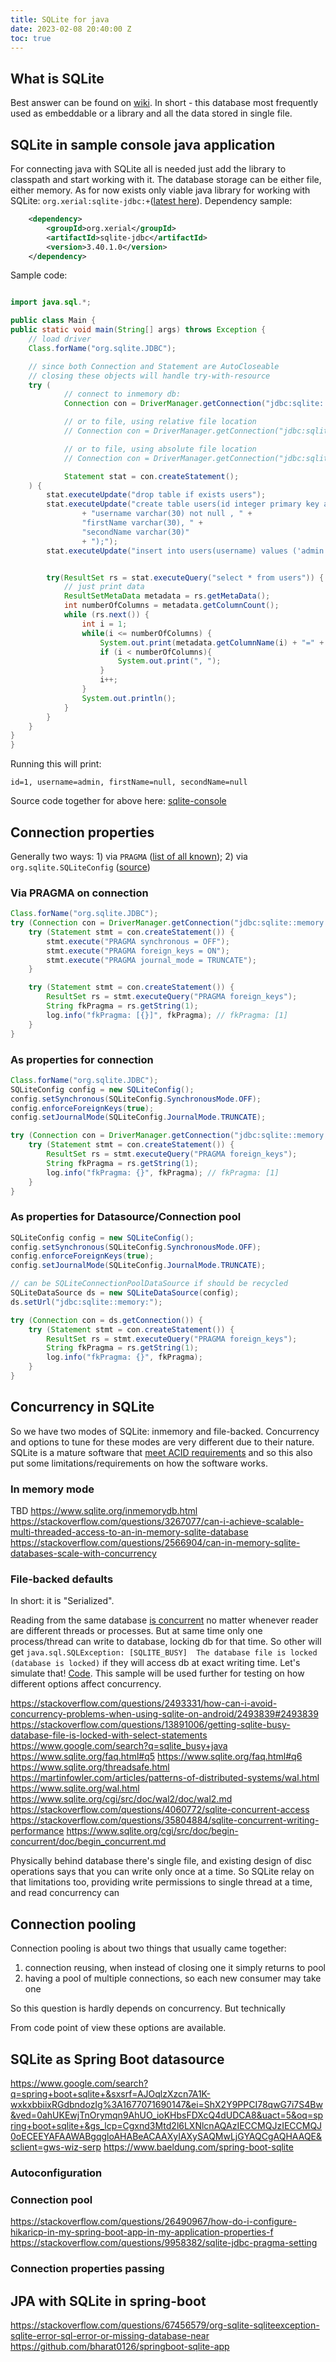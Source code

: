```yaml
---
title: SQLite for java
date: 2023-02-08 20:40:00 Z
toc: true
---
```


## What is SQLite
Best answer can be found on [wiki](https://en.wikipedia.org/wiki/SQLite). In short - this database most frequently used as embeddable or a library and all the data stored in single file.

## SQLite in sample console java application
For connecting java with SQLite all is needed just add the library to classpath and start working with it. The database storage can be either file, either memory. As for now exists only viable java library for working with SQLite: `org.xerial:sqlite-jdbc:+`([latest here](https://search.maven.org/artifact/org.xerial/sqlite-jdbc)).
Dependency sample:
```xml
    <dependency>
        <groupId>org.xerial</groupId>
        <artifactId>sqlite-jdbc</artifactId>
        <version>3.40.1.0</version>
    </dependency>
```

Sample code:
```java

import java.sql.*;

public class Main {
public static void main(String[] args) throws Exception {
    // load driver
    Class.forName("org.sqlite.JDBC");

    // since both Connection and Statement are AutoCloseable
    // closing these objects will handle try-with-resource
    try (
            // connect to inmemory db:
            Connection con = DriverManager.getConnection("jdbc:sqlite::memory:");

            // or to file, using relative file location
            // Connection con = DriverManager.getConnection("jdbc:sqlite:file.sqlite");

            // or to file, using absolute file location
            // Connection con = DriverManager.getConnection("jdbc:sqlite:" + Paths.get("file.sqlite").toAbsolutePath());

            Statement stat = con.createStatement();
    ) {
        stat.executeUpdate("drop table if exists users");
        stat.executeUpdate("create table users(id integer primary key autoincrement,"
                + "username varchar(30) not null , " +
                "firstName varchar(30), " +
                "secondName varchar(30)"
                + ");");
        stat.executeUpdate("insert into users(username) values ('admin')");


        try(ResultSet rs = stat.executeQuery("select * from users")) {
            // just print data
            ResultSetMetaData metadata = rs.getMetaData();
            int numberOfColumns = metadata.getColumnCount();
            while (rs.next()) {
                int i = 1;
                while(i <= numberOfColumns) {
                    System.out.print(metadata.getColumnName(i) + "=" + rs.getString(i));
                    if (i < numberOfColumns){
                        System.out.print(", ");
                    }
                    i++;
                }
                System.out.println();
            }
        }
    }
}
}
```

Running this will print:
```text
id=1, username=admin, firstName=null, secondName=null
```
Source code together for above here: [sqlite-console](https://github.com/msangel/msangel.github.io/tree/master/samples/sqlite/sqlite-console)

## Connection properties
Generally two ways: 1) via `PRAGMA` ([list of all known](https://www.sqlite.org/pragma.html)); 2) via `org.sqlite.SQLiteConfig` ([source](https://github.com/xerial/sqlite-jdbc/blob/master/src/main/java/org/sqlite/SQLiteConfig.java))
### Via PRAGMA on connection
```java
Class.forName("org.sqlite.JDBC");
try (Connection con = DriverManager.getConnection("jdbc:sqlite::memory:")) {
    try (Statement stmt = con.createStatement()) {
        stmt.execute("PRAGMA synchronous = OFF");
        stmt.execute("PRAGMA foreign_keys = ON");
        stmt.execute("PRAGMA journal_mode = TRUNCATE");
    }

    try (Statement stmt = con.createStatement()) {
        ResultSet rs = stmt.executeQuery("PRAGMA foreign_keys");
        String fkPragma = rs.getString(1);
        log.info("fkPragma: [{}]", fkPragma); // fkPragma: [1]
    }
}
```

### As properties for connection
```java
Class.forName("org.sqlite.JDBC");
SQLiteConfig config = new SQLiteConfig();
config.setSynchronous(SQLiteConfig.SynchronousMode.OFF);
config.enforceForeignKeys(true);
config.setJournalMode(SQLiteConfig.JournalMode.TRUNCATE);

try (Connection con = DriverManager.getConnection("jdbc:sqlite::memory:", config.toProperties())) {
    try (Statement stmt = con.createStatement()) {
        ResultSet rs = stmt.executeQuery("PRAGMA foreign_keys");
        String fkPragma = rs.getString(1);
        log.info("fkPragma: {}", fkPragma); // fkPragma: [1]
    }
}
```
### As properties for Datasource/Connection pool
```java
SQLiteConfig config = new SQLiteConfig();
config.setSynchronous(SQLiteConfig.SynchronousMode.OFF);
config.enforceForeignKeys(true);
config.setJournalMode(SQLiteConfig.JournalMode.TRUNCATE);

// can be SQLiteConnectionPoolDataSource if should be recycled
SQLiteDataSource ds = new SQLiteDataSource(config);
ds.setUrl("jdbc:sqlite::memory:");

try (Connection con = ds.getConnection()) {
    try (Statement stmt = con.createStatement()) {
        ResultSet rs = stmt.executeQuery("PRAGMA foreign_keys");
        String fkPragma = rs.getString(1);
        log.info("fkPragma: {}", fkPragma);
    }
}
```

## Concurrency in SQLite
So we have two modes of SQLite: inmemory and file-backed. Concurrency and options to tune for these modes are very different due to their nature. SQLite is a mature software that [meet ACID requirements](https://www.sqlite.org/transactional.html) and so this also put some limitations/requirements on how the software works.

### In memory mode
TBD
https://www.sqlite.org/inmemorydb.html
https://stackoverflow.com/questions/3267077/can-i-achieve-scalable-multi-threaded-access-to-an-in-memory-sqlite-database
https://stackoverflow.com/questions/2566904/can-in-memory-sqlite-databases-scale-with-concurrency

### File-backed defaults
In short: it is "Serialized". 

Reading from the same database [is concurrent](https://www.sqlite.org/faq.html#q5) no matter whenever reader are different threads or processes. But at same time only one process/thread can write to database, locking db for that time. So other will get `java.sql.SQLException: [SQLITE_BUSY]  The database file is locked (database is locked)` if they will access db at exact writing time. Let's simulate that! [Code](https://github.com/msangel/msangel.github.io/tree/master/samples/sqlite/sqlite-concurrent-tester). This sample will be used further for testing on how different options affect concurrency.


https://stackoverflow.com/questions/2493331/how-can-i-avoid-concurrency-problems-when-using-sqlite-on-android/2493839#2493839
https://stackoverflow.com/questions/13891006/getting-sqlite-busy-database-file-is-locked-with-select-statements
https://www.google.com/search?q=sqlite_busy+java
https://www.sqlite.org/faq.html#q5
https://www.sqlite.org/faq.html#q6
https://www.sqlite.org/threadsafe.html
https://martinfowler.com/articles/patterns-of-distributed-systems/wal.html
https://www.sqlite.org/wal.html
https://www.sqlite.org/cgi/src/doc/wal2/doc/wal2.md
https://stackoverflow.com/questions/4060772/sqlite-concurrent-access
https://stackoverflow.com/questions/35804884/sqlite-concurrent-writing-performance
https://www.sqlite.org/cgi/src/doc/begin-concurrent/doc/begin_concurrent.md

Physically behind database there's single file, and existing design of disc operations says that you can write only once at a time. So SQLite relay on that limitations too, providing write permissions to single thread at a time, and read concurrency can


###
## Connection pooling
Connection pooling is about two things that usually came together:
1) connection reusing, when instead of closing one it simply returns to pool
2) having a pool of multiple connections, so each new consumer may take one

So this question is hardly depends on concurrency. But technically 

From code point of view these options are available. 

## SQLite as Spring Boot datasource

https://www.google.com/search?q=spring+boot+sqlite+&sxsrf=AJOqlzXzcn7A1K-wxkxbbiixRGdbndozIg%3A1677071690147&ei=ShX2Y9PPCI78qwG7i7S4Bw&ved=0ahUKEwjTnOrymqn9AhUO_ioKHbsFDXcQ4dUDCA8&uact=5&oq=spring+boot+sqlite+&gs_lcp=Cgxnd3Mtd2l6LXNlcnAQAzIECCMQJzIECCMQJ0oECEEYAFAAWABgqgloAHABeACAAXyIAXySAQMwLjGYAQCgAQHAAQE&sclient=gws-wiz-serp
https://www.baeldung.com/spring-boot-sqlite

### Autoconfiguration

### Connection pool

https://stackoverflow.com/questions/26490967/how-do-i-configure-hikaricp-in-my-spring-boot-app-in-my-application-properties-f
https://stackoverflow.com/questions/9958382/sqlite-jdbc-pragma-setting

### Connection properties passing

## JPA with SQLite in spring-boot

https://stackoverflow.com/questions/67456579/org-sqlite-sqliteexception-sqlite-error-sql-error-or-missing-database-near
https://github.com/bharat0126/springboot-sqlite-app
